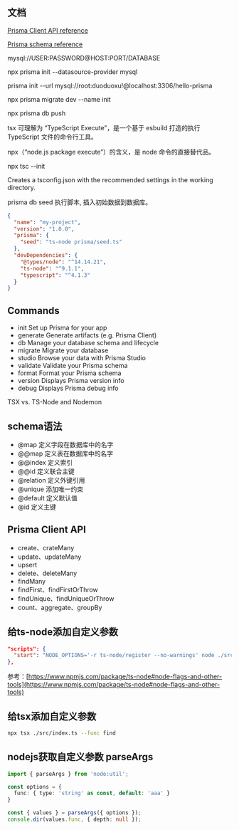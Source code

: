## 文档
[Prisma Client API reference](https://www.prisma.io/docs/orm/reference/prisma-client-reference)

[Prisma schema reference](https://www.prisma.io/docs/orm/reference/prisma-schema-reference)

mysql://USER:PASSWORD@HOST:PORT/DATABASE

npx prisma init --datasource-provider mysql

prisma init --url mysql://root:duoduoxu!@localhost:3306/hello-prisma

npx prisma migrate dev --name init

npx prisma db push

tsx 可理解为 “TypeScript Execute”，是一个基于 esbuild 打造的执行 TypeScript 文件的命令行工具。

npx（“node.js package execute”）的含义，是 node 命令的直接替代品。

npx tsc --init

Creates a tsconfig.json with the recommended settings in the working directory.

prisma db seed 执行脚本, 插入初始数据到数据库。
```json
{
  "name": "my-project",
  "version": "1.0.0",
  "prisma": {
    "seed": "ts-node prisma/seed.ts"
  },
  "devDependencies": {
    "@types/node": "^14.14.21",
    "ts-node": "^9.1.1",
    "typescript": "^4.1.3"
  }
}
```

## Commands
- init   Set up Prisma for your app
- generate   Generate artifacts (e.g. Prisma Client)
- db   Manage your database schema and lifecycle
- migrate   Migrate your database
- studio   Browse your data with Prisma Studio
- validate   Validate your Prisma schema
- format   Format your Prisma schema
- version   Displays Prisma version info
- debug   Displays Prisma debug info

TSX vs. TS-Node and Nodemon

## schema语法
- @map 定义字段在数据库中的名字
- @@map 定义表在数据库中的名字
- @@index 定义索引
- @@id 定义联合主键
- @relation 定义外键引用
- @unique 添加唯一约束
- @default 定义默认值
- @id 定义主键

## Prisma Client API

- create、crateMany
- update、updateMany
- upsert
- delete、deleteMany
- findMany
- findFirst、findFirstOrThrow
- findUnique、findUniqueOrThrow
- count、aggregate、groupBy

## 给ts-node添加自定义参数

```json
"scripts": {
  "start": "NODE_OPTIONS='-r ts-node/register --no-warnings' node ./src/index.ts"
},
```
参考：[https://www.npmjs.com/package/ts-node#node-flags-and-other-tools](https://www.npmjs.com/package/ts-node#node-flags-and-other-tools)

## 给tsx添加自定义参数
```bash
npx tsx ./src/index.ts --func find
```

## nodejs获取自定义参数 parseArgs
```ts
import { parseArgs } from 'node:util';

const options = {
  func: { type: 'string' as const, default: 'aaa' }
}

const { values } = parseArgs({ options });
console.dir(values.func, { depth: null });
```